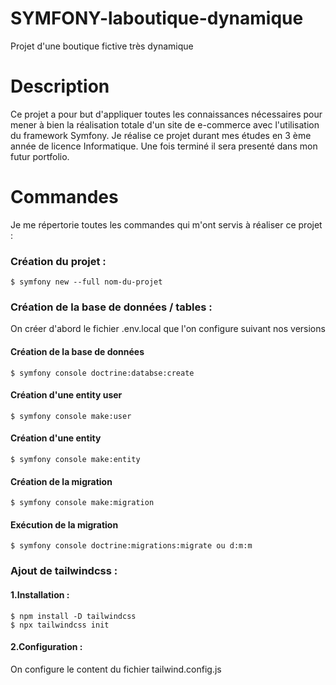 # SYMFONY-laboutique-dynamique
Projet d'une boutique fictive très dynamique

# Description

Ce projet a pour but d'appliquer toutes les connaissances nécessaires
pour mener à bien la réalisation totale d'un site de e-commerce avec l'utilisation du framework Symfony.
Je réalise ce projet durant mes études en 3 ème année de licence Informatique.
Une fois terminé il sera presenté dans mon futur portfolio.

# Commandes

Je me répertorie toutes les commandes qui m'ont servis à réaliser ce projet :

### Création du projet :
```
$ symfony new --full nom-du-projet
```

### Création de la base de données / tables :

On créer d'abord le fichier .env.local que l'on configure suivant nos versions

#### Création de la base de données
```
$ symfony console doctrine:databse:create
```
#### Création d'une entity user 
```
$ symfony console make:user
```
#### Création d'une entity
```
$ symfony console make:entity
```
#### Création de la migration
```
$ symfony console make:migration
```
#### Exécution de la migration
```
$ symfony console doctrine:migrations:migrate ou d:m:m
```

### Ajout de tailwindcss :

#### 1.Installation :
```
$ npm install -D tailwindcss
$ npx tailwindcss init
```
#### 2.Configuration :
On configure le content du fichier tailwind.config.js









